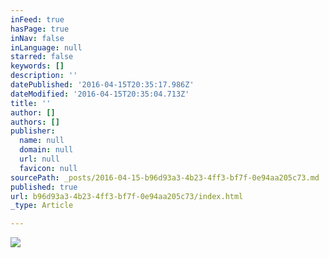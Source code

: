 ```yaml
---
inFeed: true
hasPage: true
inNav: false
inLanguage: null
starred: false
keywords: []
description: ''
datePublished: '2016-04-15T20:35:17.986Z'
dateModified: '2016-04-15T20:35:04.713Z'
title: ''
author: []
authors: []
publisher:
  name: null
  domain: null
  url: null
  favicon: null
sourcePath: _posts/2016-04-15-b96d93a3-4b23-4ff3-bf7f-0e94aa205c73.md
published: true
url: b96d93a3-4b23-4ff3-bf7f-0e94aa205c73/index.html
_type: Article

---
```

![](https://the-grid-user-content.s3-us-west-2.amazonaws.com/a3e6dc8a-65a1-4aa7-87cf-20741c670f5e.png)